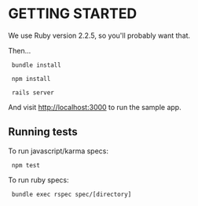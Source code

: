 # GETTING STARTED

We use Ruby version 2.2.5, so you'll probably want that.

Then...

     bundle install

     npm install

     rails server

And visit [http://localhost:3000](http://localhost:3000/) to run the sample app.

## Running tests

To run javascript/karma specs:

     npm test

To run ruby specs:

     bundle exec rspec spec/[directory]
